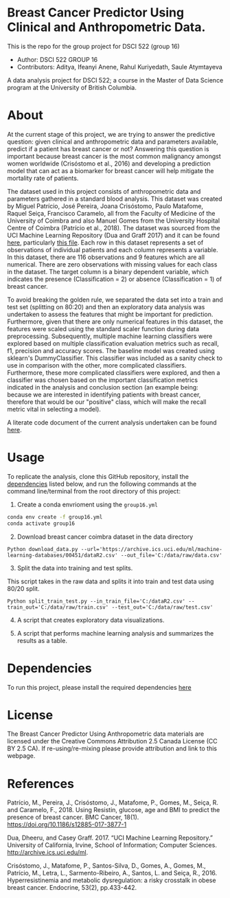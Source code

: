 # Breast Cancer Predictor Using Clinical and Anthropometric Data.

This is the repo for the group project for DSCI 522 (group 16)

- Author: DSCI 522 GROUP 16
- Contributors: Aditya, Ifeanyi Anene, Rahul Kuriyedath, Saule Atymtayeva

A data analysis project for DSCI 522; a course in the Master of Data Science program at the University of British Columbia.

# About 
At the current stage of this project, we are trying to answer the predictive question: given clinical and anthropometric data and parameters available, predict if a patient has breast cancer or not? Answering this question is important because breast cancer is the most common malignancy amongst women worldwide (Crisóstomo et al., 2016) and developing a prediction model that can act as a biomarker for breast cancer will help mitigate the mortality rate of patients.


The dataset used in this project consists of anthropometric data and parameters gathered in a standard blood analysis. This dataset was created by Miguel Patrício, José Pereira, Joana Crisóstomo, Paulo Matafome, Raquel Seiça, Francisco Caramelo, all from the Faculty of Medicine of the University of Coimbra and also Manuel Gomes from the University Hospital Centre of Coimbra (Patrício et al., 2018). The dataset was sourced from the UCI Machine Learning Repository (Dua and Graff 2017) and it can be found [here](https://archive.ics.uci.edu/ml/datasets/Breast+Cancer+Coimbra), particularly [this file](https://archive.ics.uci.edu/ml/machine-learning-databases/00451/dataR2.csv). Each row in this dataset represents a set of observations of individual patients and each column represents a variable. In this dataset, there are 116 observations and 9 features which are all numerical. There are zero observations with missing values for each class in the dataset. The target column is a binary dependent variable, which indicates the presence (Classification = 2) or absence (Classification = 1) of breast cancer.


To avoid breaking the golden rule, we separated the data set into a train and test set (splitting on 80:20) and then an exploratory data analysis was undertaken to assess the features that might be important for prediction. Furthermore, given that there are only numerical features in this dataset, the features were scaled using the standard scaler function during data preprocessing. Subsequently, multiple machine learning classifiers were explored based on multiple classification evaluation metrics such as recall, f1, precision and accuracy scores. The baseline model was created using sklearn's DummyClassifier. This classifier was included as a sanity check to use in comparison with the other, more complicated classifiers.  Furthermore, these more complicated classifiers were explored, and then a classifier was chosen based on the important classification metrics indicated in the analysis and conclusion section (an example being: because we are interested in identifying patients with breast cancer, therefore that would be our "positive" class, which will make the recall metric vital in selecting a model).
  

A literate code document of the current analysis undertaken can be found [here](src/EDA.ipynb).


# Usage
To replicate the analysis, clone this GitHub repository, install the [dependencies](#dependencies) listed below, and run the following commands at the command line/terminal from the root directory of this project:

1. Create a conda envrioment using the `group16.yml`

```bash
conda env create -f group16.yml
conda activate group16
```

2. Download breast cancer coimbra dataset in the data directory

```Python download_data.py --url='https://archive.ics.uci.edu/ml/machine-learning-databases/00451/dataR2.csv' --out_file='C:/data/raw/data.csv'```

3. Split the data into training and test splits.

This script takes in the raw data and splits it into train and test data using 80/20 split.

 ```Python split_train_test.py --in_train_file='C:/dataR2.csv' --train_out='C:/data/raw/train.csv' --test_out='C:/data/raw/test.csv'```



4. A script that creates exploratory data visualizations. 




5. A script that performs machine learning analysis and summarizes the results as a table.




# Dependencies

To run this project, please install the required dependencies [here](https://github.com/UBC-MDS/dsci522-group16/blob/main/group16.yml)



# License 

The Breast Cancer Predictor Using Anthropometric data materials are licensed under the Creative Commons Attribution 2.5 Canada License (CC BY 2.5 CA). If re-using/re-mixing please provide attribution and link to this webpage.



# References 

Patrício, M., Pereira, J., Crisóstomo, J., Matafome, P., Gomes, M., Seiça, R. and Caramelo, F., 2018. Using Resistin, glucose, age and BMI to predict the presence of breast cancer. BMC Cancer, 18(1). https://doi.org/10.1186/s12885-017-3877-1

Dua, Dheeru, and Casey Graff. 2017. “UCI Machine Learning Repository.” University of California, Irvine, School of Information; Computer Sciences. http://archive.ics.uci.edu/ml.

Crisóstomo, J., Matafome, P., Santos-Silva, D., Gomes, A., Gomes, M., Patrício, M., Letra, L., Sarmento-Ribeiro, A., Santos, L. and Seiça, R., 2016. Hyperresistinemia and metabolic dysregulation: a risky crosstalk in obese breast cancer. Endocrine, 53(2), pp.433-442.

